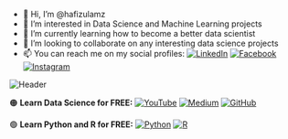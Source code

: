 - 👋 Hi, I’m @hafizulamz
- 👀 I’m interested in Data Science and Machine Learning projects
- 🌱 I’m currently learning how to become a better data scientist
- 💞️ I’m looking to collaborate on any interesting data science projects
- 📫 You can reach me on my social profiles:
[![LinkedIn](https://img.shields.io/badge/LinkedIn-0077B5?style=for-the-badge&style=social&logo=linkedin&logoColor=white)](https://www.linkedin.com/in/hafizulamz/)
[![Facebook](https://img.shields.io/badge/Facebook-1877F2?style=for-the-badge&style=social&logo=facebook&logoColor=white)](https://www.facebook.com/hafizulamz)
[![Instagram](https://img.shields.io/badge/Instagram-E4405F?style=for-the-badge&style=social&logo=instagram&logoColor=white)](https://www.instagram.com/drhafiez/)

![Header](https://hafizulabdullah.com/assets/img/movingFwd.jpg)

🟠 **Learn Data Science for FREE:**
[![YouTube](https://img.shields.io/youtube/channel/subscribers/UCV8e2g4IWQqK71bbzGDEI4Q?style=social)](http://youtube.com/)
[![Medium](https://img.shields.io/badge/Medium-12100E?style=for-the-badge&logo=medium&logoColor=white&style=social)](https://medium.com/)
[![GitHub](https://img.shields.io/badge/GitHub-100000?style=for-the-badge&style=social&logo=github&logoColor=white)](https://github.com/)

🟢  **Learn Python and R for FREE:**
[![Python](https://img.shields.io/badge/Python-3776AB?style=for-the-badge&style=social&logo=python&logoColor=white)](https://www.youtube.com/playlist?list=PL2WsO1N8GK8vMMPQaux9PZaAXBGV7absc)
[![R](https://img.shields.io/badge/R-276DC3?style=for-the-badge&style=social&logo=r&logoColor=white)](https://www.youtube.com/playlist?list=PL2WsO1N8GK8v9xaNwbR1tiGH9lO4epcjg)

<!---
hafizulamz/hafizulamz is a ✨ special ✨ repository because its `README.md` (this file) appears on your GitHub profile.
You can click the Preview link to take a look at your changes.
--->
